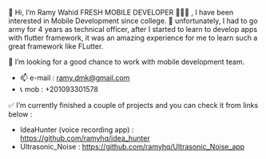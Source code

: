 👋 Hi, I’m Ramy Wahid FRESH MOBILE DEVELOPER 👨🏻‍💻 , I have been interested in Mobile Development since college. 👀
unfortunately, I had to go army for 4 years as technical officer, after I started to learn to develop apps with
flutter framework, it was an amazing experience for me to learn such a great framework like FLutter.

🔎 I’m looking for a good chance to work with mobile development team.
- 📫 e-mail : ramy.dmk@gmail.com
- 📞 mob : +201093301578

✅ I’m currently finished a couple of projects and you can check it from links below :

- IdeaHunter (voice recording app) : https://github.com/ramyhq/idea_hunter
- Ultrasonic_Noise : https://github.com/ramyhq/Ultrasonic_Noise_app


<!---
ramyhq/ramyhq is a ✨ special ✨ repository because its `README.md` (this file) appears on your GitHub profile.
You can click the Preview link to take a look at your changes.
--->
